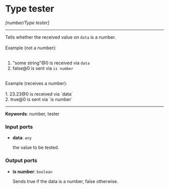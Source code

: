 # Type tester

_[number/Type tester]_

---

Tells whether the received value on `data` is a number.<br>
<br>
Example (not a number):<br>
<br>
1. "some string"@0 is received via `data`<br>
2. false@0 is sent via `is number`<br>
<br>
Example (receives a number):<br>
<br>
1. 23.23@0 is received via `data`<br>
2. true@0 is sent via `is number`<br>

---

__Keywords__: number, tester

### Input ports

* __data__: ` any `

    the value to be tested.<br>

### Output ports

* __is number__: ` boolean `

    Sends true if the data is a number, false otherwise.<br>

